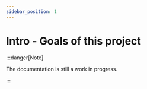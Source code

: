 ```yaml
---
sidebar_position: 1
---
```


# Intro - Goals of this project

:::danger[Note]

The documentation is still a work in progress.

:::